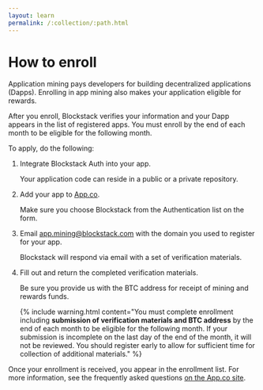 ```yaml
---
layout: learn
permalink: /:collection/:path.html
---
```

# How to enroll

Application mining pays developers for building decentralized applications
(Dapps). Enrolling in app mining also makes your application eligible for
rewards.

After you enroll, Blockstack verifies your information and your Dapp appears in
the list of registered apps. You must enroll by the end of each month to be
eligible for the following month.

To apply, do the following:

1. Integrate Blockstack Auth into your app.

   Your application code can reside in a public or a private repository.

2. Add your app to <a href="https://app.co/submit" target="\_blank">App.co</a>.

   Make sure you choose Blockstack from the Authentication list on the form.

3. Email <app.mining@blockstack.com> with the domain you used to register for your app.

   Blockstack will respond via email with a set of verification materials.

4. Fill out and return the completed verification materials.

   Be sure you provide us with the BTC address for receipt of mining and rewards funds.

   {% include warning.html content="You must complete enrollment including <b>submission of verification materials and BTC address</b> by the end of each month to be eligible for the following month. If your submission is incomplete on the last day of the end of the month, it will not be reviewed. You should register early to allow for sufficient time for collection of additional materials." %}

Once your enrollment is received, you appear in the enrollment list. For more information, see the frequently asked questions [on the App.co site](https://app.co/mining#faq).
